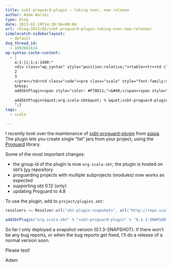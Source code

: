 ```yaml
---
title: xsbt-proguard-plugin – taking over, new release
author: Adam Warski
type: blog
date: 2013-02-19T14:20:56+00:00
url: /blog/2013/02/xsbt-proguard-plugin-taking-over-new-release/
simplecatch-sidebarlayout:
  - default
dsq_thread_id:
  - 1092661614
wp-syntax-cache-content:
  - |
    a:1:{i:1;s:1490:"
    <div class="wp_syntax" style="position:relative;"><table><tr><td class="line_numbers"><pre>1
    2
    3
    </pre></td><td class="code"><pre class="scala" style="font-family:monospace;">resolvers +<span style="color: #000080;">=</span> Resolver.<span style="color: #000000;">url</span><span style="color: #F78811;">&#40;</span><span style="color: #6666FF;">&quot;sbt-plugin-snapshots&quot;</span>, url<span style="color: #F78811;">&#40;</span><span style="color: #6666FF;">&quot;http://repo.scala-sbt.org/scalasbt/sbt-plugin-snapshots/&quot;</span><span style="color: #F78811;">&#41;</span><span style="color: #F78811;">&#41;</span><span style="color: #F78811;">&#40;</span>Resolver.<span style="color: #000000;">ivyStylePatterns</span><span style="color: #F78811;">&#41;</span>
    &nbsp;
    addSbtPlugin<span style="color: #F78811;">&#40;</span><span style="color: #6666FF;">&quot;org.scala-sbt&quot;</span> <span style="color: #000080;">%</span> <span style="color: #6666FF;">&quot;xsbt-proguard-plugin&quot;</span> <span style="color: #000080;">%</span> <span style="color: #6666FF;">&quot;0.1.3-SNAPSHOT&quot;</span><span style="color: #F78811;">&#41;</span></pre></td></tr></table><p class="theCode" style="display:none;">resolvers += Resolver.url(&quot;sbt-plugin-snapshots&quot;, url(&quot;http://repo.scala-sbt.org/scalasbt/sbt-plugin-snapshots/&quot;))(Resolver.ivyStylePatterns)
    
    addSbtPlugin(&quot;org.scala-sbt&quot; % &quot;xsbt-proguard-plugin&quot; % &quot;0.1.3-SNAPSHOT&quot;)</p></div>
    ";}
tags:
  - scala

---
```

I recently took over the maintenance of [xsbt-proguard-plugin][1] from [siasia][2]. The plugin lets you create single &#8220;fat&#8221; jars from your project, using the [Proguard][3] library.

Some of the most important changes:

  * the group id of the plugin is now `org.scala-sbt`; the plugin is hosted on sbt&#8217;s [Ivy][4] repository
  * proguarding projects with multiple subprojects (modules) now works as expected
  * supporting sbt 0.12 (only)
  * updating Proguard to 4.8

To use the plugin, add to `project/plugins.sbt`:
```scala
resolvers += Resolver.url("sbt-plugin-snapshots", url("http://repo.scala-sbt.org/scalasbt/sbt-plugin-snapshots/"))(Resolver.ivyStylePatterns)

addSbtPlugin("org.scala-sbt" % "xsbt-proguard-plugin" % "0.1.3-SNAPSHOT")
```

So far I only deployed a snapshot version (0.1.3-SNAPSHOT). If there won&#8217;t be any bug reports, or when the bug reports get fixed, I&#8217;ll do a release of a normal version soon.

Please test!

Adam

 [1]: https://github.com/adamw/xsbt-proguard-plugin
 [2]: https://github.com/siasia
 [3]: http://proguard.sourceforge.net/
 [4]: http://repo.scala-sbt.org/scalasbt
